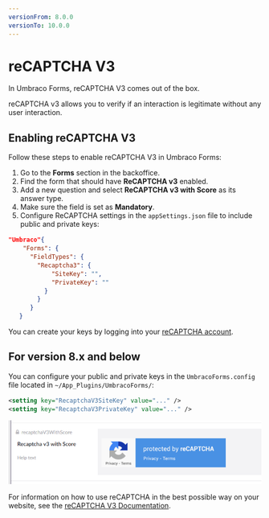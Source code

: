 ```yaml
---
versionFrom: 8.0.0
versionTo: 10.0.0
---
```


# reCAPTCHA V3

In Umbraco Forms, reCAPTCHA V3 comes out of the box.

reCAPTCHA v3 allows you to verify if an interaction is legitimate without any user interaction.

## Enabling reCAPTCHA V3

Follow these steps to enable reCAPTCHA V3 in Umbraco Forms:

1. Go to the **Forms** section in the backoffice.
2. Find the form that should have **ReCAPTCHA v3** enabled.
3. Add a new question and select **ReCAPTCHA v3 with Score** as its answer type.
4. Make sure the field is set as  **Mandatory**.
5. Configure ReCAPTCHA settings in the `appSettings.json` file to include public and private keys:

```json
"Umbraco"{
    "Forms": {
      "FieldTypes": {
        "Recaptcha3": {
            "SiteKey": "",
            "PrivateKey": ""
          }
        }
      }
   }
```


You can create your keys by logging into your [reCAPTCHA account](https://www.google.com/recaptcha/).

## For version 8.x and below

You can configure your public and private keys in the `UmbracoForms.config` file located in `~/App_Plugins/UmbracoForms/`:

```xml
<setting key="RecaptchaV3SiteKey" value="..." />
<setting key="RecaptchaV3PrivateKey" value="..." />
```

![reCAPTCHA v2](images/recaptcha3-v9.png)

For information on how to use reCAPTCHA in the best possible way on your website, see the [reCAPTCHA V3 Documentation](https://developers.google.com/recaptcha/docs/v3).

